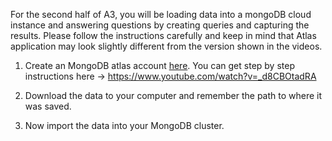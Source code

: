 For the second half of A3, you will be loading data into a mongoDB cloud instance and answering questions by creating queries and capturing the results.  Please follow the instructions carefully and keep in mind that Atlas application may look slightly different from the version shown in the videos.

1. Create an MongoDB atlas account [here](https://www.mongodb.com/download-center).  You can get step by step instructions here ->
https://www.youtube.com/watch?v=_d8CBOtadRA
2. Download the data to your computer and remember the path to where it was saved.

3. Now import the data into your MongoDB cluster.
